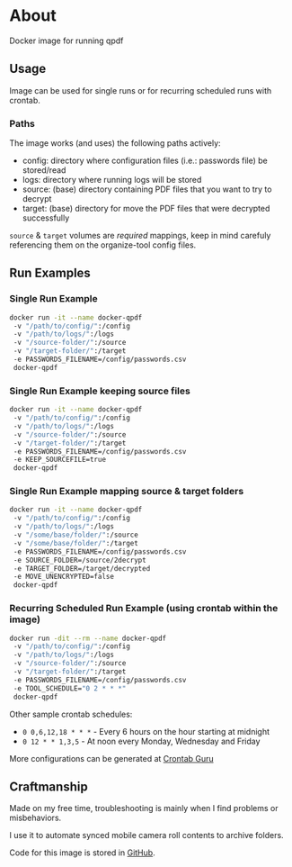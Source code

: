 # About

Docker image for running qpdf

## Usage

Image can be used for single runs or for recurring scheduled runs with crontab.

### Paths

The image works (and uses) the following paths actively:

- config: directory where configuration files (i.e.: passwords file) be stored/read
- logs: directory where running logs will be stored
- source: (base) directory containing PDF files that you want to try to decrypt
- target: (base) directory for move the PDF files that were decrypted successfully

`source` & `target` volumes are *required* mappings, keep in mind carefuly referencing them on the organize-tool config files.

## Run Examples

### Single Run Example

``` bash
docker run -it --name docker-qpdf
 -v "/path/to/config/":/config
 -v "/path/to/logs/":/logs
 -v "/source-folder/":/source
 -v "/target-folder/":/target
 -e PASSWORDS_FILENAME=/config/passwords.csv
 docker-qpdf
```

### Single Run Example keeping source files

``` bash
docker run -it --name docker-qpdf
 -v "/path/to/config/":/config
 -v "/path/to/logs/":/logs
 -v "/source-folder/":/source
 -v "/target-folder/":/target
 -e PASSWORDS_FILENAME=/config/passwords.csv
 -e KEEP_SOURCEFILE=true
 docker-qpdf
```

### Single Run Example mapping source & target folders

``` bash
docker run -it --name docker-qpdf
 -v "/path/to/config/":/config
 -v "/path/to/logs/":/logs
 -v "/some/base/folder/":/source
 -v "/some/base/folder/":/target
 -e PASSWORDS_FILENAME=/config/passwords.csv
 -e SOURCE_FOLDER=/source/2decrypt
 -e TARGET_FOLDER=/target/decrypted
 -e MOVE_UNENCRYPTED=false
 docker-qpdf
```

### Recurring Scheduled Run Example (using crontab within the image)

``` bash
docker run -dit --rm --name docker-qpdf
 -v "/path/to/config/":/config
 -v "/path/to/logs/":/logs
 -v "/source-folder/":/source
 -v "/target-folder/":/target
 -e PASSWORDS_FILENAME=/config/passwords.csv
 -e TOOL_SCHEDULE="0 2 * * *"
 docker-qpdf
```

Other sample crontab schedules:

- `0 0,6,12,18 * * *` - Every 6 hours on the hour starting at midnight
- `0 12 * * 1,3,5` - At noon every Monday, Wednesday and Friday

More configurations can be generated at [Crontab Guru](https://crontab.guru/#0_3_*_*_*)

## Craftmanship

Made on my free time, troubleshooting is mainly when I find problems or misbehaviors.

I use it to automate synced mobile camera roll contents to archive folders.

Code for this image is stored in [GitHub](https://github.com/rkuzner/docker-qpdf).
